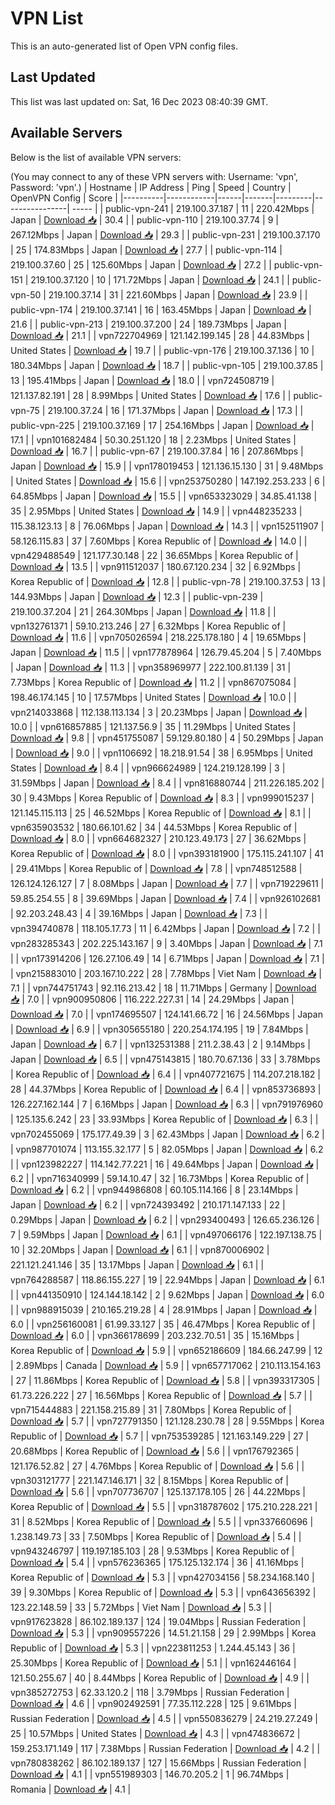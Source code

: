 # VPN List

This is an auto-generated list of Open VPN config files.

## Last Updated

This list was last updated on: Sat, 16 Dec 2023 08:40:39 GMT.

## Available Servers

Below is the list of available VPN servers:

(You may connect to any of these VPN servers with: Username: 'vpn', Password: 'vpn'.)
| Hostname | IP Address | Ping | Speed | Country | OpenVPN Config | Score |
|----------|------------|------|-------|---------|----------------| ----- |
| public-vpn-241 | 219.100.37.187 | 11 | 220.42Mbps | Japan | [Download 📥](./configs/server_0_JP.ovpn) | 30.4 |
| public-vpn-110 | 219.100.37.74 | 9 | 267.12Mbps | Japan | [Download 📥](./configs/server_1_JP.ovpn) | 29.3 |
| public-vpn-231 | 219.100.37.170 | 25 | 174.83Mbps | Japan | [Download 📥](./configs/server_2_JP.ovpn) | 27.7 |
| public-vpn-114 | 219.100.37.60 | 25 | 125.60Mbps | Japan | [Download 📥](./configs/server_3_JP.ovpn) | 27.2 |
| public-vpn-151 | 219.100.37.120 | 10 | 171.72Mbps | Japan | [Download 📥](./configs/server_4_JP.ovpn) | 24.1 |
| public-vpn-50 | 219.100.37.14 | 31 | 221.60Mbps | Japan | [Download 📥](./configs/server_5_JP.ovpn) | 23.9 |
| public-vpn-174 | 219.100.37.141 | 16 | 163.45Mbps | Japan | [Download 📥](./configs/server_6_JP.ovpn) | 21.6 |
| public-vpn-213 | 219.100.37.200 | 24 | 189.73Mbps | Japan | [Download 📥](./configs/server_7_JP.ovpn) | 21.1 |
| vpn722704969 | 121.142.199.145 | 28 | 44.83Mbps | United States | [Download 📥](./configs/server_8_US.ovpn) | 19.7 |
| public-vpn-176 | 219.100.37.136 | 10 | 180.34Mbps | Japan | [Download 📥](./configs/server_9_JP.ovpn) | 18.7 |
| public-vpn-105 | 219.100.37.85 | 13 | 195.41Mbps | Japan | [Download 📥](./configs/server_10_JP.ovpn) | 18.0 |
| vpn724508719 | 121.137.82.191 | 28 | 8.99Mbps | United States | [Download 📥](./configs/server_11_US.ovpn) | 17.6 |
| public-vpn-75 | 219.100.37.24 | 16 | 171.37Mbps | Japan | [Download 📥](./configs/server_12_JP.ovpn) | 17.3 |
| public-vpn-225 | 219.100.37.169 | 17 | 254.16Mbps | Japan | [Download 📥](./configs/server_13_JP.ovpn) | 17.1 |
| vpn101682484 | 50.30.251.120 | 18 | 2.23Mbps | United States | [Download 📥](./configs/server_14_US.ovpn) | 16.7 |
| public-vpn-67 | 219.100.37.84 | 16 | 207.86Mbps | Japan | [Download 📥](./configs/server_15_JP.ovpn) | 15.9 |
| vpn178019453 | 121.136.15.130 | 31 | 9.48Mbps | United States | [Download 📥](./configs/server_16_US.ovpn) | 15.6 |
| vpn253750280 | 147.192.253.233 | 6 | 64.85Mbps | Japan | [Download 📥](./configs/server_17_JP.ovpn) | 15.5 |
| vpn653323029 | 34.85.41.138 | 35 | 2.95Mbps | United States | [Download 📥](./configs/server_18_US.ovpn) | 14.9 |
| vpn448235233 | 115.38.123.13 | 8 | 76.06Mbps | Japan | [Download 📥](./configs/server_19_JP.ovpn) | 14.3 |
| vpn152511907 | 58.126.115.83 | 37 | 7.60Mbps | Korea Republic of | [Download 📥](./configs/server_20_KR.ovpn) | 14.0 |
| vpn429488549 | 121.177.30.148 | 22 | 36.65Mbps | Korea Republic of | [Download 📥](./configs/server_21_KR.ovpn) | 13.5 |
| vpn911512037 | 180.67.120.234 | 32 | 6.92Mbps | Korea Republic of | [Download 📥](./configs/server_22_KR.ovpn) | 12.8 |
| public-vpn-78 | 219.100.37.53 | 13 | 144.93Mbps | Japan | [Download 📥](./configs/server_23_JP.ovpn) | 12.3 |
| public-vpn-239 | 219.100.37.204 | 21 | 264.30Mbps | Japan | [Download 📥](./configs/server_24_JP.ovpn) | 11.8 |
| vpn132761371 | 59.10.213.246 | 27 | 6.32Mbps | Korea Republic of | [Download 📥](./configs/server_25_KR.ovpn) | 11.6 |
| vpn705026594 | 218.225.178.180 | 4 | 19.65Mbps | Japan | [Download 📥](./configs/server_26_JP.ovpn) | 11.5 |
| vpn177878964 | 126.79.45.204 | 5 | 7.40Mbps | Japan | [Download 📥](./configs/server_27_JP.ovpn) | 11.3 |
| vpn358969977 | 222.100.81.139 | 31 | 7.73Mbps | Korea Republic of | [Download 📥](./configs/server_28_KR.ovpn) | 11.2 |
| vpn867075084 | 198.46.174.145 | 10 | 17.57Mbps | United States | [Download 📥](./configs/server_29_US.ovpn) | 10.0 |
| vpn214033868 | 112.138.113.134 | 3 | 20.23Mbps | Japan | [Download 📥](./configs/server_30_JP.ovpn) | 10.0 |
| vpn616857885 | 121.137.56.9 | 35 | 11.29Mbps | United States | [Download 📥](./configs/server_31_US.ovpn) | 9.8 |
| vpn451755087 | 59.129.80.180 | 4 | 50.29Mbps | Japan | [Download 📥](./configs/server_32_JP.ovpn) | 9.0 |
| vpn1106692 | 18.218.91.54 | 38 | 6.95Mbps | United States | [Download 📥](./configs/server_33_US.ovpn) | 8.4 |
| vpn966624989 | 124.219.128.199 | 3 | 31.59Mbps | Japan | [Download 📥](./configs/server_34_JP.ovpn) | 8.4 |
| vpn816880744 | 211.226.185.202 | 30 | 9.43Mbps | Korea Republic of | [Download 📥](./configs/server_35_KR.ovpn) | 8.3 |
| vpn999015237 | 121.145.115.113 | 25 | 46.52Mbps | Korea Republic of | [Download 📥](./configs/server_36_KR.ovpn) | 8.1 |
| vpn635903532 | 180.66.101.62 | 34 | 44.53Mbps | Korea Republic of | [Download 📥](./configs/server_37_KR.ovpn) | 8.0 |
| vpn664682327 | 210.123.49.173 | 27 | 36.62Mbps | Korea Republic of | [Download 📥](./configs/server_38_KR.ovpn) | 8.0 |
| vpn393181900 | 175.115.241.107 | 41 | 29.41Mbps | Korea Republic of | [Download 📥](./configs/server_39_KR.ovpn) | 7.8 |
| vpn748512588 | 126.124.126.127 | 7 | 8.08Mbps | Japan | [Download 📥](./configs/server_40_JP.ovpn) | 7.7 |
| vpn719229611 | 59.85.254.55 | 8 | 39.69Mbps | Japan | [Download 📥](./configs/server_41_JP.ovpn) | 7.4 |
| vpn926102681 | 92.203.248.43 | 4 | 39.16Mbps | Japan | [Download 📥](./configs/server_42_JP.ovpn) | 7.3 |
| vpn394740878 | 118.105.17.73 | 11 | 6.42Mbps | Japan | [Download 📥](./configs/server_43_JP.ovpn) | 7.2 |
| vpn283285343 | 202.225.143.167 | 9 | 3.40Mbps | Japan | [Download 📥](./configs/server_44_JP.ovpn) | 7.1 |
| vpn173914206 | 126.27.106.49 | 14 | 6.71Mbps | Japan | [Download 📥](./configs/server_45_JP.ovpn) | 7.1 |
| vpn215883010 | 203.167.10.222 | 28 | 7.78Mbps | Viet Nam | [Download 📥](./configs/server_46_VN.ovpn) | 7.1 |
| vpn744751743 | 92.116.213.42 | 18 | 11.71Mbps | Germany | [Download 📥](./configs/server_47_DE.ovpn) | 7.0 |
| vpn900950806 | 116.222.227.31 | 14 | 24.29Mbps | Japan | [Download 📥](./configs/server_48_JP.ovpn) | 7.0 |
| vpn174695507 | 124.141.66.72 | 16 | 24.56Mbps | Japan | [Download 📥](./configs/server_49_JP.ovpn) | 6.9 |
| vpn305655180 | 220.254.174.195 | 19 | 7.84Mbps | Japan | [Download 📥](./configs/server_50_JP.ovpn) | 6.7 |
| vpn132531388 | 211.2.38.43 | 2 | 9.14Mbps | Japan | [Download 📥](./configs/server_51_JP.ovpn) | 6.5 |
| vpn475143815 | 180.70.67.136 | 33 | 3.78Mbps | Korea Republic of | [Download 📥](./configs/server_52_KR.ovpn) | 6.4 |
| vpn407721675 | 114.207.218.182 | 28 | 44.37Mbps | Korea Republic of | [Download 📥](./configs/server_53_KR.ovpn) | 6.4 |
| vpn853736893 | 126.227.162.144 | 7 | 6.16Mbps | Japan | [Download 📥](./configs/server_54_JP.ovpn) | 6.3 |
| vpn791976960 | 125.135.6.242 | 23 | 33.93Mbps | Korea Republic of | [Download 📥](./configs/server_55_KR.ovpn) | 6.3 |
| vpn702455069 | 175.177.49.39 | 3 | 62.43Mbps | Japan | [Download 📥](./configs/server_56_JP.ovpn) | 6.2 |
| vpn987701074 | 113.155.32.177 | 5 | 82.05Mbps | Japan | [Download 📥](./configs/server_57_JP.ovpn) | 6.2 |
| vpn123982227 | 114.142.77.221 | 16 | 49.64Mbps | Japan | [Download 📥](./configs/server_58_JP.ovpn) | 6.2 |
| vpn716340999 | 59.14.10.47 | 32 | 16.73Mbps | Korea Republic of | [Download 📥](./configs/server_59_KR.ovpn) | 6.2 |
| vpn944986808 | 60.105.114.166 | 8 | 23.14Mbps | Japan | [Download 📥](./configs/server_60_JP.ovpn) | 6.2 |
| vpn724393492 | 210.171.147.133 | 22 | 0.29Mbps | Japan | [Download 📥](./configs/server_61_JP.ovpn) | 6.2 |
| vpn293400493 | 126.65.236.126 | 7 | 9.59Mbps | Japan | [Download 📥](./configs/server_62_JP.ovpn) | 6.1 |
| vpn497066176 | 122.197.138.75 | 10 | 32.20Mbps | Japan | [Download 📥](./configs/server_63_JP.ovpn) | 6.1 |
| vpn870006902 | 221.121.241.146 | 35 | 13.17Mbps | Japan | [Download 📥](./configs/server_64_JP.ovpn) | 6.1 |
| vpn764288587 | 118.86.155.227 | 19 | 22.94Mbps | Japan | [Download 📥](./configs/server_65_JP.ovpn) | 6.1 |
| vpn441350910 | 124.144.18.142 | 2 | 9.62Mbps | Japan | [Download 📥](./configs/server_66_JP.ovpn) | 6.0 |
| vpn988915039 | 210.165.219.28 | 4 | 28.91Mbps | Japan | [Download 📥](./configs/server_67_JP.ovpn) | 6.0 |
| vpn256160081 | 61.99.33.127 | 35 | 46.47Mbps | Korea Republic of | [Download 📥](./configs/server_68_KR.ovpn) | 6.0 |
| vpn366178699 | 203.232.70.51 | 35 | 15.16Mbps | Korea Republic of | [Download 📥](./configs/server_69_KR.ovpn) | 5.9 |
| vpn652186609 | 184.66.247.99 | 12 | 2.89Mbps | Canada | [Download 📥](./configs/server_70_CA.ovpn) | 5.9 |
| vpn657717062 | 210.113.154.163 | 27 | 11.86Mbps | Korea Republic of | [Download 📥](./configs/server_71_KR.ovpn) | 5.8 |
| vpn393317305 | 61.73.226.222 | 27 | 16.56Mbps | Korea Republic of | [Download 📥](./configs/server_72_KR.ovpn) | 5.7 |
| vpn715444883 | 221.158.215.89 | 31 | 7.80Mbps | Korea Republic of | [Download 📥](./configs/server_73_KR.ovpn) | 5.7 |
| vpn727791350 | 121.128.230.78 | 28 | 9.55Mbps | Korea Republic of | [Download 📥](./configs/server_74_KR.ovpn) | 5.7 |
| vpn753539285 | 121.163.149.229 | 27 | 20.68Mbps | Korea Republic of | [Download 📥](./configs/server_75_KR.ovpn) | 5.6 |
| vpn176792365 | 121.176.52.82 | 27 | 4.76Mbps | Korea Republic of | [Download 📥](./configs/server_76_KR.ovpn) | 5.6 |
| vpn303121777 | 221.147.146.171 | 32 | 8.15Mbps | Korea Republic of | [Download 📥](./configs/server_77_KR.ovpn) | 5.6 |
| vpn707736707 | 125.137.178.105 | 26 | 44.22Mbps | Korea Republic of | [Download 📥](./configs/server_78_KR.ovpn) | 5.5 |
| vpn318787602 | 175.210.228.221 | 31 | 8.52Mbps | Korea Republic of | [Download 📥](./configs/server_79_KR.ovpn) | 5.5 |
| vpn337660696 | 1.238.149.73 | 33 | 7.50Mbps | Korea Republic of | [Download 📥](./configs/server_80_KR.ovpn) | 5.4 |
| vpn943246797 | 119.197.185.103 | 28 | 9.53Mbps | Korea Republic of | [Download 📥](./configs/server_81_KR.ovpn) | 5.4 |
| vpn576236365 | 175.125.132.174 | 36 | 41.16Mbps | Korea Republic of | [Download 📥](./configs/server_82_KR.ovpn) | 5.3 |
| vpn427034156 | 58.234.168.140 | 39 | 9.30Mbps | Korea Republic of | [Download 📥](./configs/server_83_KR.ovpn) | 5.3 |
| vpn643656392 | 123.22.148.59 | 33 | 5.72Mbps | Viet Nam | [Download 📥](./configs/server_84_VN.ovpn) | 5.3 |
| vpn917623828 | 86.102.189.137 | 124 | 19.04Mbps | Russian Federation | [Download 📥](./configs/server_85_RU.ovpn) | 5.3 |
| vpn909557226 | 14.51.21.158 | 29 | 2.99Mbps | Korea Republic of | [Download 📥](./configs/server_86_KR.ovpn) | 5.3 |
| vpn223811253 | 1.244.45.143 | 36 | 25.30Mbps | Korea Republic of | [Download 📥](./configs/server_87_KR.ovpn) | 5.1 |
| vpn162446164 | 121.50.255.67 | 40 | 8.44Mbps | Korea Republic of | [Download 📥](./configs/server_88_KR.ovpn) | 4.9 |
| vpn385272753 | 62.33.120.2 | 118 | 3.79Mbps | Russian Federation | [Download 📥](./configs/server_89_RU.ovpn) | 4.6 |
| vpn902492591 | 77.35.112.228 | 125 | 9.61Mbps | Russian Federation | [Download 📥](./configs/server_90_RU.ovpn) | 4.5 |
| vpn550836279 | 24.219.27.249 | 25 | 10.57Mbps | United States | [Download 📥](./configs/server_91_US.ovpn) | 4.3 |
| vpn474836672 | 159.253.171.149 | 117 | 7.38Mbps | Russian Federation | [Download 📥](./configs/server_92_RU.ovpn) | 4.2 |
| vpn780838262 | 86.102.189.137 | 127 | 15.66Mbps | Russian Federation | [Download 📥](./configs/server_93_RU.ovpn) | 4.1 |
| vpn551989303 | 146.70.205.2 | 1 | 96.74Mbps | Romania | [Download 📥](./configs/server_94_RO.ovpn) | 4.1 |
